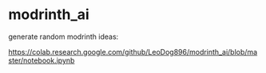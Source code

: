# modrinth_ai

generate random modrinth ideas:

https://colab.research.google.com/github/LeoDog896/modrinth_ai/blob/master/notebook.ipynb